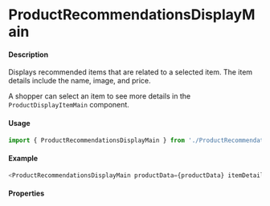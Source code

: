 # ProductRecommendationsDisplayMain

#### Description

Displays recommended items that are related to a selected item. The item details include the name, image, and price.

A shopper can select an item to see more details in the `ProductDisplayItemMain` component.

#### Usage

```js
import { ProductRecommendationsDisplayMain } from './ProductRecommendations/productrecommendations.main';
```

#### Example

```js
<ProductRecommendationsDisplayMain productData={productData} itemDetailLink={itemDetailLink} />
```

#### Properties

<!-- PROPS -->
